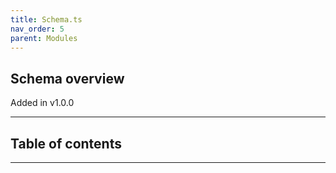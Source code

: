```yaml
---
title: Schema.ts
nav_order: 5
parent: Modules
---
```


## Schema overview

Added in v1.0.0

---

<h2 class="text-delta">Table of contents</h2>

---
